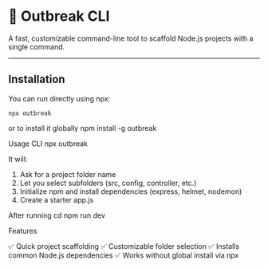 # 🚀 Outbreak CLI

A fast, customizable command-line tool to scaffold Node.js projects with a single command.

---

## Installation

You can run directly using npx:

```
npx outbreak
```

or to install it globally
npm install -g outbreak

Usage CLI
npx outbreak

It will:
1. Ask for a project folder name
2. Let you select subfolders (src, config, controller, etc.)
3. Initialize npm and install dependencies (express, helmet, nodemon)
4. Create a starter app.js

After running
cd <project-folder>
npm run dev


Features

✅ Quick project scaffolding
✅ Customizable folder selection
✅ Installs common Node.js dependencies
✅ Works without global install via npx